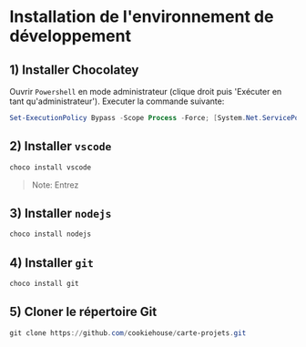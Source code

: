 # Installation de l'environnement de développement

## 1) Installer Chocolatey

Ouvrir `Powershell` en mode administrateur (clique droit puis 'Exécuter en tant qu'administrateur').
Executer la commande suivante:

``` Powershell
Set-ExecutionPolicy Bypass -Scope Process -Force; [System.Net.ServicePointManager]::SecurityProtocol = [System.Net.ServicePointManager]::SecurityProtocol -bor 3072; iex ((New-Object System.Net.WebClient).DownloadString('https://chocolatey.org/install.ps1'))
```

## 2) Installer `vscode`

``` Powershell
choco install vscode
```

> Note: Entrez 

## 3) Installer `nodejs`

``` Powershell
choco install nodejs
```

## 4) Installer `git`

``` Powershell
choco install git
```

## 5) Cloner le répertoire Git

``` Powershell
git clone https://github.com/cookiehouse/carte-projets.git
```